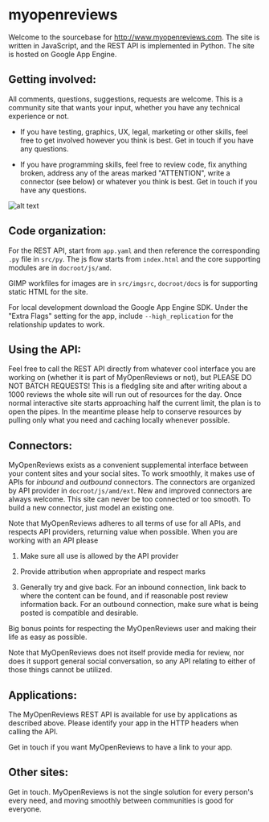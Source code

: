 myopenreviews
=============

Welcome to the sourcebase for http://www.myopenreviews.com.  The site
is written in JavaScript, and the REST API is implemented in Python.
The site is hosted on Google App Engine.


Getting involved:
----------------

All comments, questions, suggestions, requests are welcome.  This is a
community site that wants your input, whether you have any technical
experience or not.

* If you have testing, graphics, UX, legal, marketing or other skills,
feel free to get involved however you think is best.  Get in touch if
you have any questions.

* If you have programming skills, feel free to review code, fix anything
broken, address any of the areas marked "ATTENTION", write a connector
(see below) or whatever you think is best.  Get in touch if you have
any questions.

![alt text](https://myopenreviews.appspot.com/img/remo.png "Thanks for being part of the MyOpenReviews community!")


Code organization:
-----------------

For the REST API, start from `app.yaml` and then reference the
corresponding `.py` file in `src/py`.  The js flow starts from
`index.html` and the core supporting modules are in `docroot/js/amd`.

GIMP workfiles for images are in `src/imgsrc`, `docroot/docs` is for
supporting static HTML for the site. 

For local development download the Google App Engine SDK.  Under the
"Extra Flags" setting for the app, include `--high_replication` for
the relationship updates to work.


Using the API:
-------------

Feel free to call the REST API directly from whatever cool interface
you are working on (whether it is part of MyOpenReviews or not), but
PLEASE DO NOT BATCH REQUESTS!  This is a fledgling site and after
writing about a 1000 reviews the whole site will run out of resources
for the day.  Once normal interactive site starts approaching half the
current limit, the plan is to open the pipes.  In the meantime please
help to conserve resources by pulling only what you need and caching
locally whenever possible.


Connectors:
----------

MyOpenReviews exists as a convenient supplemental interface between
your content sites and your social sites.  To work smoothly, it makes
use of APIs for *inbound* and *outbound* connectors.  The connectors
are organized by API provider in `docroot/js/amd/ext`.  New and
improved connectors are always welcome.  This site can never be too
connected or too smooth.  To build a new connector, just model an
existing one.

Note that MyOpenReviews adheres to all terms of use for all APIs, and
respects API providers, returning value when possible.  When you are
working with an API please

1. Make sure all use is allowed by the API provider

2. Provide attribution when appropriate and respect marks

3. Generally try and give back.  For an inbound connection, link back
to where the content can be found, and if reasonable post review
information back.  For an outbound connection, make sure what is being
posted is compatible and desirable.

Big bonus points for respecting the MyOpenReviews user and making
their life as easy as possible. 

Note that MyOpenReviews does not itself provide media for review, nor
does it support general social conversation, so any API relating to
either of those things cannot be utilized.


Applications:
------------

The MyOpenReviews REST API is available for use by applications as
described above.  Please identify your app in the HTTP headers when
calling the API.  

Get in touch if you want MyOpenReviews to have a link to your app.


Other sites:
-----------

Get in touch.  MyOpenReviews is not the single solution for every
person's every need, and moving smoothly between communities is good
for everyone.

